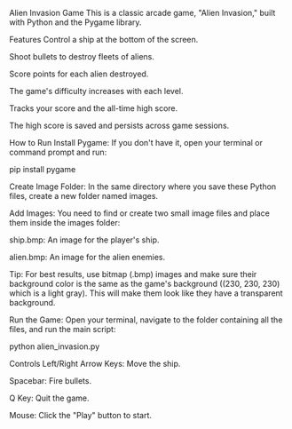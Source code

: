 Alien Invasion Game
This is a classic arcade game, "Alien Invasion," built with Python and the Pygame library.

Features
Control a ship at the bottom of the screen.

Shoot bullets to destroy fleets of aliens.

Score points for each alien destroyed.

The game's difficulty increases with each level.

Tracks your score and the all-time high score.

The high score is saved and persists across game sessions.

How to Run
Install Pygame: If you don't have it, open your terminal or command prompt and run:

pip install pygame

Create Image Folder: In the same directory where you save these Python files, create a new folder named images.

Add Images: You need to find or create two small image files and place them inside the images folder:

ship.bmp: An image for the player's ship.

alien.bmp: An image for the alien enemies.

Tip: For best results, use bitmap (.bmp) images and make sure their background color is the same as the game's background ((230, 230, 230) which is a light gray). This will make them look like they have a transparent background.

Run the Game: Open your terminal, navigate to the folder containing all the files, and run the main script:

python alien_invasion.py

Controls
Left/Right Arrow Keys: Move the ship.

Spacebar: Fire bullets.

Q Key: Quit the game.

Mouse: Click the "Play" button to start.